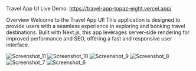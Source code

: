 Travel App UI
Live Demo: https://travel-app-topaz-eight.vercel.app/

Overview
Welcome to the Travel App UI! This application is designed to provide users with a seamless experience in exploring and booking travel destinations. Built with Next.js, this app leverages server-side rendering for improved performance and SEO, offering a fast and responsive user interface.


![Screenshot_11](https://github.com/user-attachments/assets/f8f0e9e5-9ff8-4409-9105-04fdc29371f4)
![Screenshot_10](https://github.com/user-attachments/assets/414b16c6-f36b-43ea-ab1f-55000580a7fa)
![Screenshot_9](https://github.com/user-attachments/assets/38bad8a7-487b-4a00-842d-e5bf7f9bb640)
![Screenshot_8](https://github.com/user-attachments/assets/b6556d9c-cbba-4c42-b88c-2be73c15acfe)
![Screenshot_7](https://github.com/user-attachments/assets/968f1856-9ce3-4078-a36c-46d8fa0a02f5)
![Screenshot_6](https://github.com/user-attachments/assets/1fcea016-caa7-4198-a618-2e557d2384e7)
